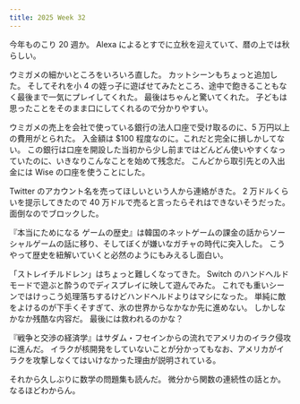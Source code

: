 ```yaml
---
title: 2025 Week 32
---
```


今年ものこり 20 週か。
Alexa によるとすでに立秋を迎えていて、暦の上では秋らしい。

ウミガメの細かいところをいろいろ直した。
カットシーンもちょっと追加した。
そしてそれを小 4 の姪っ子に遊ばせてみたところ、途中で飽きることもなく最後まで一気にプレイしてくれた。
最後はちゃんと驚いてくれた。
子どもは思ったことをそのまま口にしてくれるので分かりやすい。

ウミガメの売上を会社で使っている銀行の法人口座で受け取るのに、5 万円以上の費用がとられた。
入金額は $100 程度なのに。これだと完全に損しかしてない。
この銀行は口座を開設した当初から少し前まではどんどん使いやすくなっていたのに、いきなりこんなことを始めて残念だ。
こんどから取引先との入出金には Wise の口座を使うことにした。

Twitter のアカウント名を売ってほしいという人から連絡がきた。
2 万ドルくらいを提示してきたので 40 万ドルで売ると言ったらそれはできないそうだった。
面倒なのでブロックした。

『本当にためになる ゲームの歴史』は韓国のネットゲームの課金の話からソーシャルゲームの話に移り、そしてぼくが嫌いなガチャの時代に突入した。
こうやって歴史を紐解いていくと必然のようにもみえるし面白い。

「ストレイチルドレン」はちょっと難しくなってきた。
Switch のハンドヘルドモードで遊ぶと酔うのでディスプレイに映して遊んでみた。
これでも重いシーンではけっこう処理落ちするけどハンドヘルドよりはマシになった。
単純に敵をよけるのが下手くそすぎて、氷の世界からなかなか先に進めない。
しかしなかなか残酷な内容だ。
最後には救われるのかな？

『戦争と交渉の経済学』はサダム・フセインからの流れでアメリカのイラク侵攻に進んだ。
イラクが核開発をしていないことが分かってもなお、アメリカがイラクを攻撃しなくてはいけなかった理由が説明されている。

それから久しぶりに数学の問題集も読んだ。
微分から関数の連続性の話とか。
なるほどわからん。
